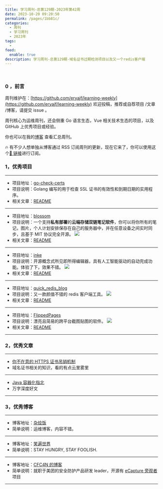 ```yaml
---
title: 学习周刊-总第129期-2023年第42周
date: 2023-10-20 09:20:50
permalink: /pages/1bb81c/
categories:
  - 周刊
  - 学习周刊
  - 2023年
tags:
  -
feed:
  enable: true
description: 学习周刊-总第129期-域名证书过期检测项目以及又一个redis客户端
---
```


<br><ArticleTopAd></ArticleTopAd>

### 0 ，前言

周刊维护在：[https://github.com/eryajf/learning-weekly](https://github.com/eryajf/learning-weekly) 欢迎投稿，推荐或自荐项目 /文章 /博客，请提交 issue 。

周刊核心为运维周刊，还会侧重 Go 语言生态，Vue 相关技术生态的项目，以及 GitHub 上优秀项目或经验。

你也可以在我的[博客](https://wiki.eryajf.net/learning-weekly/) 查看汇总周刊。

🔥 有不少人想单独从博客通过 RSS 订阅周刊的更新，现在它来了，你可以使用这个[🔗 链接](https://wiki.eryajf.net/learning-weekly.xml)进行订阅。

### 1，优秀项目

---

- 项目地址：[go-check-certs](https://github.com/timewasted/go-check-certs)
- 项目说明：Golang 编写的用于检查 SSL 证书的有效性和到期日期的实用程序。
- 相关文章：[README](https://github.com/timewasted/go-check-certs#readme)

---

- 项目地址：[blossom](https://github.com/blossom-editor/blossom)
- 项目说明：一个支持**私有部署**的**云端存储双链笔记软件**，你可以将你所有的笔记，图片，个人计划安排保存在自己的服务器中，并在任意设备之间实时同步，且基于 MIT 协议完全开源。
  ![](https://t.eryajf.net/imgs/2023/09/1695906934101.png)
- 相关文章：[README](https://github.com/blossom-editor/blossom#readme)

---

- 项目地址：[inke](https://github.com/yesmore/inke)
- 项目说明：开源概念式所见即所得编辑器，具有人工智能驱动的自动完成功能。体验了下，效果不错。
  ![](https://t.eryajf.net/imgs/2023/10/1696858938502.png)
- 相关文章：[README](https://github.com/yesmore/inke#readme)

---

- 项目地址：[quick_redis_blog](https://github.com/quick123official/quick_redis_blog/)
- 项目说明：又一款颜值不错的 redis 客户端工具。
  ![](https://t.eryajf.net/imgs/2023/10/1697125757044.jpg)
- 相关文章：[README](https://github.com/quick123official/quick_redis_blog/#readme)

---

- 项目地址：[FlippedPages](https://github.com/XMuli/FlippedPages)
- 项目说明：漂亮且简易的跨平台截图贴图的软件。
  ![](https://t.eryajf.net/imgs/2023/10/1697374224036.jpg)
- 相关文章：[README](https://github.com/XMuli/FlippedPages/blob/master/README.zh_CN.md)

---

### 2，优秀文章

---

- [你不在意的 HTTPS 证书吊销机制](https://www.cnxct.com/browsers-and-certificate-validation/)
- 域名证书相关的知识，看的有点云里雾里

---

- [Java 容器化指北](https://mritd.com/2022/11/08/java-containerization-guide/)
- 万字深度好文

---

### 3，优秀博客

---

- 博客地址：[杂烩饭](https://zahui.fan/)
- 简单说明：运维博客，内容不错。

---

- 博客地址：[笑遍世界](http://smilejay.cn/)
- 简单说明：STAY HUNGRY, STAY FOOLISH.

---

- 博客地址：[CFC4N 的博客](https://www.cnxct.com/)
- 简单说明：就职于美团的安全防护产品研发 leader，开源有 [eCapture 旁观者](https://www.cnxct.com/about/)项目

---


<br><ArticleTopAd></ArticleTopAd>
